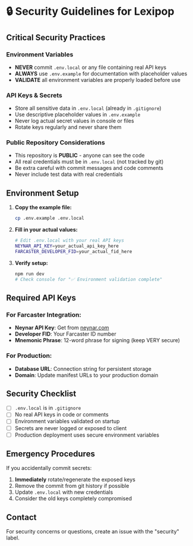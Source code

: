 # 🔒 Security Guidelines for Lexipop

## Critical Security Practices

### Environment Variables
- **NEVER** commit `.env.local` or any file containing real API keys
- **ALWAYS** use `.env.example` for documentation with placeholder values
- **VALIDATE** all environment variables are properly loaded before use

### API Keys & Secrets
- Store all sensitive data in `.env.local` (already in `.gitignore`)
- Use descriptive placeholder values in `.env.example`
- Never log actual secret values in console or files
- Rotate keys regularly and never share them

### Public Repository Considerations
- This repository is **PUBLIC** - anyone can see the code
- All real credentials must be in `.env.local` (not tracked by git)
- Be extra careful with commit messages and code comments
- Never include test data with real credentials

## Environment Setup

1. **Copy the example file:**
   ```bash
   cp .env.example .env.local
   ```

2. **Fill in your actual values:**
   ```bash
   # Edit .env.local with your real API keys
   NEYNAR_API_KEY=your_actual_api_key_here
   FARCASTER_DEVELOPER_FID=your_actual_fid_here
   ```

3. **Verify setup:**
   ```bash
   npm run dev
   # Check console for "✅ Environment validation complete"
   ```

## Required API Keys

### For Farcaster Integration:
- **Neynar API Key**: Get from [neynar.com](https://neynar.com)
- **Developer FID**: Your Farcaster ID number
- **Mnemonic Phrase**: 12-word phrase for signing (keep VERY secure)

### For Production:
- **Database URL**: Connection string for persistent storage
- **Domain**: Update manifest URLs to your production domain

## Security Checklist

- [ ] `.env.local` is in `.gitignore`
- [ ] No real API keys in code or comments
- [ ] Environment variables validated on startup
- [ ] Secrets are never logged or exposed to client
- [ ] Production deployment uses secure environment variables

## Emergency Procedures

If you accidentally commit secrets:
1. **Immediately** rotate/regenerate the exposed keys
2. Remove the commit from git history if possible
3. Update `.env.local` with new credentials
4. Consider the old keys completely compromised

## Contact

For security concerns or questions, create an issue with the "security" label.